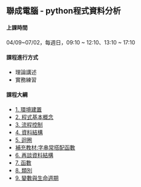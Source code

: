 ## 聯成電腦 - python程式資料分析

#### 上課時間

04/09~07/02，每週日，09:10 ~ 12:10、13:10 ~ 17:10

#### 課程進行方式

- 理論講述
- 實務練習

#### 課程大綱
- [1. 環境建置](http://mirdex.github.io/PythonBasic/1.%20environment.slides.html)
- [2. 程式基本概念](http://mirdex.github.io/PythonBasic/2.%20basic%20concept.slides.html)
- [3. 流程控制](http://mirdex.github.io/PythonBasic/3.%20流程控制(Q).slides.html)
- [4. 資料結構](http://mirdex.github.io/PythonBasic/4.%20資料結構_Q.slides.html)
- [5. 迴圈](http://mirdex.github.io/PythonBasic/5.%20迴圈_Q.slides.html)
- [補充教材:字串常搭配函數](http://mirdex.github.io/PythonBasic/5-1.%20補充%20-%20字串常搭配使用函數_Q.slides.html)
- [6. 再談資料結構](http://mirdex.github.io/PythonBasic/6.%20再談資料結構_Q.slides.html)
- [7. 函數](http://mirdex.github.io/PythonBasic/7.%20函數_Q.slides.html)
- [8. 類別](http://mirdex.github.io/PythonBasic/8.%20類別_Q.slides.html)
- [9. 變數與生命週期](http://mirdex.github.io/PythonBasic/9.%20變數與生命週期.slides.html)
